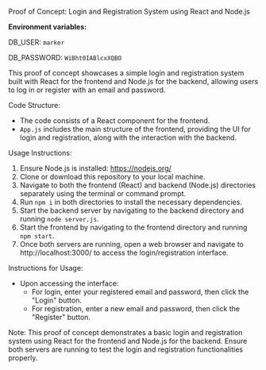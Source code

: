 Proof of Concept: Login and Registration System using React and Node.js


**Environment variables:**

DB_USER: `marker`

DB_PASSWORD: `WiBht0IABlcxXQBO`


This proof of concept showcases a simple login and registration system built with React for the frontend and Node.js for the backend, allowing users to log in or register with an email and password.

Code Structure:
- The code consists of a React component for the frontend.
- `App.js` includes the main structure of the frontend, providing the UI for login and registration, along with the interaction with the backend.


Usage Instructions:
1. Ensure Node.js is installed: https://nodejs.org/
2. Clone or download this repository to your local machine.
3. Navigate to both the frontend (React) and backend (Node.js) directories separately using the terminal or command prompt.
4. Run `npm i` in both directories to install the necessary dependencies.
5. Start the backend server by navigating to the backend directory and running `node server.js`.
6. Start the frontend by navigating to the frontend directory and running `npm start`.
7. Once both servers are running, open a web browser and navigate to http://localhost:3000/ to access the login/registration interface.


Instructions for Usage:
- Upon accessing the interface:
  - For login, enter your registered email and password, then click the "Login" button.
  - For registration, enter a new email and password, then click the "Register" button.

Note: This proof of concept demonstrates a basic login and registration system using React for the frontend and Node.js for the backend. Ensure both servers are running to test the login and registration functionalities properly.